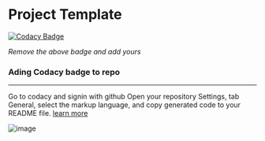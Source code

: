 # Project Template

[![Codacy Badge](https://app.codacy.com/project/badge/Grade/5c7db8753d9547768e4c5d69edb5a044)](https://www.codacy.com/gh/ALCOpenSource/projectTemplate/dashboard?utm_source=github.com&amp;utm_medium=referral&amp;utm_content=ALCOpenSource/projectTemplate&amp;utm_campaign=Badge_Grade)

*Remove the above badge and add yours*

### Ading Codacy badge to repo
_ _ _

Go to codacy and signin with github
Open your repository Settings, tab General, select the markup language, and copy generated code to your README file.
[learn more](https://docs.codacy.com/getting-started/adding-a-codacy-badge/#:~:text=To%20obtain%20your%20Codacy%20badge,code%20coverage%20for%20your%20repository.)

![image](https://user-images.githubusercontent.com/113030763/192557809-b728760a-d594-4d2f-a110-71566d65d136.png)
